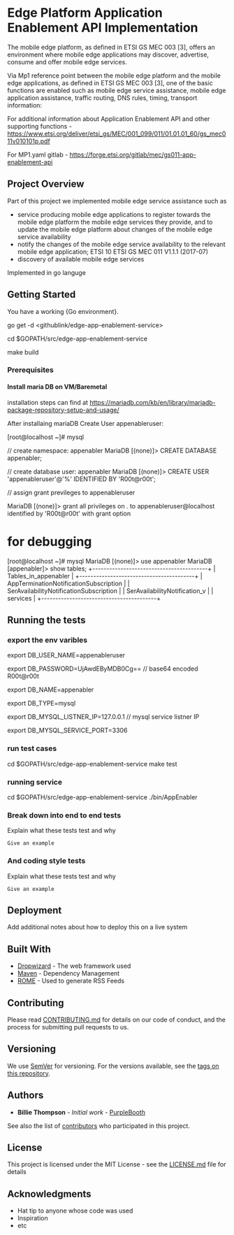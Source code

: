 # Edge Platform Application Enablement API Implementation

The mobile edge platform, as defined in ETSI GS MEC 003 [3], offers an environment where mobile edge applications may discover, advertise, consume and offer mobile edge services.

Via Mp1 reference point between the mobile edge platform and the mobile edge applications, as defined in ETSI GS MEC 003 [3], one of the  basic functions are enabled such as mobile edge service assistance, mobile edge application assistance, traffic routing, DNS rules, timing, transport information:

For additional information about Application Enablement API and other supporting functions - https://www.etsi.org/deliver/etsi_gs/MEC/001_099/011/01.01.01_60/gs_mec011v010101p.pdf

For MP1.yaml gitlab -  https://forge.etsi.org/gitlab/mec/gs011-app-enablement-api


## Project Overview
Part of this project we implemented mobile edge service assistance such as 
   - service producing mobile edge applications to register towards the mobile edge platform the
mobile edge services they provide, and to update the mobile edge platform about changes of the mobile
edge service availability
   - notify the changes of the mobile edge service availability to the relevant mobile edge
application; ETSI 10 ETSI GS MEC 011 V1.1.1 (2017-07)
- discovery of available mobile edge services


Implemented in go languge

## Getting Started

You have a working {Go environment}.

go get -d <githublink/edge-app-enablement-service>

cd $GOPATH/src/edge-app-enablement-service

make build



### Prerequisites


#### Install maria DB on VM/Baremetal

installation steps can find at https://mariadb.com/kb/en/library/mariadb-package-repository-setup-and-usage/

After installaing mariaDB Create User appenableruser:

[root@localhost ~]# mysql

// create namespace: appenabler
MariaDB [(none)]> CREATE DATABASE appenabler;

// create database user: appenabler
MariaDB [(none)]> CREATE USER 'appenableruser'@'%' IDENTIFIED BY 'R00t@r00t';


// assign grant previleges to appenableruser

MariaDB [(none)]> grant all privileges on *.* to appenableruser@localhost identified by 'R00t@r00t' with grant option


# for debugging
[root@localhost ~]# mysql
MariaDB [(none)]> use appenabler
MariaDB [appenabler]> show tables;
+-----------------------------------------+
| Tables_in_appenabler                    |
+-----------------------------------------+
| AppTerminationNotificationSubscription  |
| SerAvailabilityNotificationSubscription |
| SerAvailabilityNotification_v           |
| services                                |
+-----------------------------------------+



## Running the tests
### export the env varibles

export DB_USER_NAME=appenableruser

export DB_PASSWORD=UjAwdEByMDB0Cg== // base64 encoded R00t@r00t

export DB_NAME=appenabler

export DB_TYPE=mysql

export DB_MYSQL_LISTNER_IP=127.0.0.1 // mysql service listner IP

export DB_MYSQL_SERVICE_PORT=3306

### run test cases
cd $GOPATH/src/edge-app-enablement-service
make test 

### running service
cd $GOPATH/src/edge-app-enablement-service
./bin/AppEnabler


### Break down into end to end tests

Explain what these tests test and why

```
Give an example
```

### And coding style tests

Explain what these tests test and why

```
Give an example
```

## Deployment

Add additional notes about how to deploy this on a live system

## Built With

* [Dropwizard](http://www.dropwizard.io/1.0.2/docs/) - The web framework used
* [Maven](https://maven.apache.org/) - Dependency Management
* [ROME](https://rometools.github.io/rome/) - Used to generate RSS Feeds

## Contributing

Please read [CONTRIBUTING.md](https://gist.github.com/PurpleBooth/b24679402957c63ec426) for details on our code of conduct, and the process for submitting pull requests to us.

## Versioning

We use [SemVer](http://semver.org/) for versioning. For the versions available, see the [tags on this repository](https://github.com/your/project/tags). 

## Authors

* **Billie Thompson** - *Initial work* - [PurpleBooth](https://github.com/PurpleBooth)

See also the list of [contributors](https://github.com/your/project/contributors) who participated in this project.

## License

This project is licensed under the MIT License - see the [LICENSE.md](LICENSE.md) file for details

## Acknowledgments

* Hat tip to anyone whose code was used
* Inspiration
* etc
